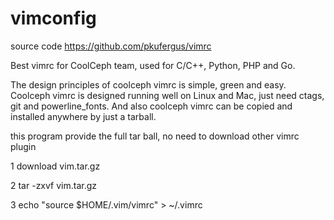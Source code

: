 # vimconfig

source  code  https://github.com/pkufergus/vimrc

Best vimrc for CoolCeph team, used for C/C++, Python, PHP and Go.

The design principles of coolceph vimrc is simple, green and easy. Coolceph vimrc is designed running well on Linux and Mac, just need ctags, git and powerline_fonts. And also coolceph vimrc can be copied and installed anywhere by just a tarball.

this program provide the full tar ball, no need to download other vimrc plugin

1 download vim.tar.gz

2 tar -zxvf vim.tar.gz  

3 echo "source $HOME/.vim/vimrc" > ~/.vimrc
